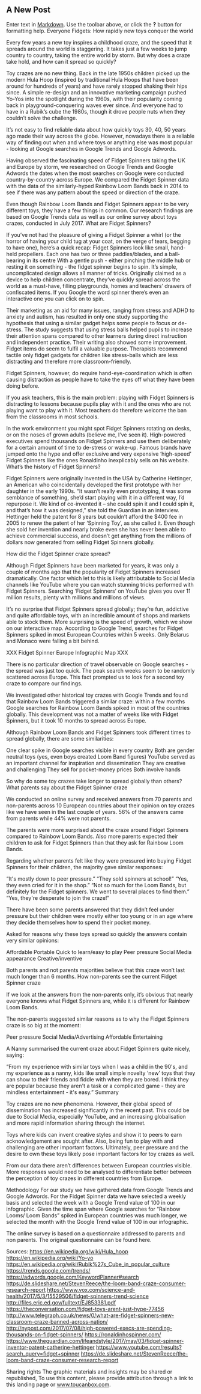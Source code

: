 ## A New Post

Enter text in [Markdown](http://daringfireball.net/projects/markdown/). Use the toolbar above, or click the **?** button for formatting help.
Everyone Fidgets: How rapidly new toys conquer the world

Every few years a new toy inspires a childhood craze, and the speed that it spreads around the world is staggering. It takes just a few weeks to jump country to country, taking the entire world by storm. But why does a craze take hold, and how can it spread so quickly?

Toy crazes are no new thing. Back in the late 1950s children picked up the modern Hula Hoop (inspired by traditional Hula Hoops that have been around for hundreds of years) and have rarely stopped shaking their hips since. A simple re-design and an innovative marketing campaign pushed Yo-Yos into the spotlight during the 1960s, with their popularity coming back in playground-conquering waves ever since. And everyone had to have in a Rubik’s cube the 1980s, though it drove people nuts when they couldn’t solve the challenge.

It’s not easy to find reliable data about how quickly toys 30, 40, 50 years ago made their way across the globe. However, nowadays there is a reliable way of finding out when and where toys or anything else was most popular -  looking at Google searches in Google Trends and Google Adwords.

Having observed the fascinating speed of Fidget Spinners taking the UK and Europe by storm, we researched on Google Trends and Google Adwords the dates when the most searches on Google were conducted country-by-country across Europe. We compared the Fidget Spinner data with the data of the similarly-hyped Rainbow Loom Bands back in 2014 to see if there was any pattern about the speed or direction of the craze.

Even though Rainbow Loom Bands and Fidget Spinners appear to be very different toys, they have a few things in common. Our research findings are based on Google Trends data as well as our online survey about toys crazes, conducted in July 2017.
What are Fidget Spinners?

If you’ve not had the pleasure of giving a Fidget Spinner a whirl (or the horror of having your child tug at your coat, on the verge of tears, begging to have one), here’s a quick recap: Fidget Spinners look like small, hand-held propellers. Each one has two or three paddles/blades, and a ball-bearing in its centre With a gentle push - either pinching the middle hub or resting it on something - the fidget spinner begins to spin. It’s simple, uncomplicated design allows all manner of tricks. Originally claimed as a device to help children concentrate, they’ve quickly spread across the world as a must-have, filling playgrounds, homes and teachers’ drawers of confiscated items. If you Google the word spinner there’s even an interactive one you can click on to spin.

Their marketing as an aid for many issues, ranging from stress and ADHD to anxiety and autism, has resulted in only one study supporting the hypothesis that using a similar gadget helps some people to focus or de-stress. The study suggests that using stress balls helped pupils to increase their attention spans compared to other learners during direct instruction and independent practice. Their writing also showed some improvement. Fidget items do seem to fulfil a valuable purpose. Therapists recommend tactile only fidget gadgets for children like stress-balls which are less distracting and therefore more classroom-friendly. 

Fidget Spinners, however, do require hand-eye-coordination which is often causing distraction as people have to take the eyes off what they have been doing before. 

If you ask teachers, this is the main problem: playing with Fidget Spinners is distracting to lessons because pupils play with it and the ones who are not playing want to play with it. Most teachers do therefore welcome the ban from the classrooms in most schools.

In the work environment you might spot Fidget Spinners rotating on desks, or on the noses of grown adults (believe me, I’ve seen it). High-powered executives spend thousands on Fidget Spinners and use them deliberately for a certain amount of time to de-stress or wake-up. Famous brands have jumped onto the hype and offer exclusive and very expensive ‘high-speed’ Fidget Spinners like the ones Ronaldinho inexplicably sells on his website.
What’s the history of Fidget Spinners?

Fidget Spinners were originally invented in the USA by Catherine Hettinger, an American who coincidentally developed the first prototype with her daughter in the early 1990s. “It wasn’t really even prototyping, it was some semblance of something, she’d start playing with it in a different way, I’d repurpose it. We kind of co-invented it – she could spin it and I could spin it, and that’s how it was designed,” she told the Guardian in an interview. Hettinger held the patent for 8 years but couldn’t afford the $400 fee in 2005 to renew the patent of her ‘Spinning Toy’, as she called it. Even though she sold her invention and nearly broke even she has never been able to achieve commercial success, and doesn’t get anything from the millions of dollars now generated from selling Fidget Spinners globally.

How did the Fidget Spinner craze spread?

Although Fidget Spinners have been marketed for years, it was only a couple of months ago that the popularity of Fidget Spinners increased dramatically. One factor which let to this is likely attributable to Social Media channels like YouTube where you can watch stunning tricks performed with Fidget Spinners. Searching ‘Fidget Spinners’ on YouTube gives you over 11 million results, plenty with millions and millions of views. 

It’s no surprise that Fidget Spinners spread globally; they’re fun, addictive and quite affordable toys, with an incredible amount of shops and markets able to stock them. More surprising is the speed of growth, which we show on our interactive map. According to Google Trend, searches for Fidget Spinners spiked in most European Countries within 5 weeks. Only Belarus and Monaco were falling a bit behind.

XXX
Fidget Spinner Europe Infographic Map
XXX

There is no particular direction of travel observable on Google searches - the spread was just too quick. The peak search weeks seem to be randomly scattered across Europe. This fact prompted us to look for a second toy craze to compare our findings.

We investigated other historical toy crazes with Google Trends and found that Rainbow Loom Bands triggered a similar craze: within a few months Google searches for Rainbow Loom Bands spiked in most of the countries globally. This development was not a matter of weeks like with Fidget Spinners, but it took 10 months to spread across Europe.

Although Rainbow Loom Bands and Fidget Spinners took different times to spread globally, there are some similarities:

One clear spike in Google searches visible in every country 
Both are gender neutral toys (yes, even boys created Loom Band figures)
YouTube served as an important channel for inspiration and dissemination
They are creative and challenging
They sell for pocket-money prices
Both involve hands

So why do some toy crazes take longer to spread globally than others?
What parents say about the Fidget Spinner craze

We conducted an online survey and received answers from 70 parents and non-parents across 10 European countries about their opinion on toy crazes like we have seen in the last couple of years. 56% of the answers came from parents while 44% were not parents.



The parents were more surprised about the craze around Fidget Spinners compared to Rainbow Loom Bands. Also more parents expected their children to ask for Fidget Spinners than that they ask for Rainbow Loom Bands.

Regarding whether parents felt like they were pressured into buying Fidget Spinners for their children, the majority gave similar responses:

“It's mostly down to peer pressure.”
“They sold spinners at school!”
“Yes, they even cried for it in the shop.”
“Not so much for the Loom Bands, but definitely for the Fidget spinners. We went to several places to find them.”
“Yes, they're desperate to join the craze!”

There have been some parents answered that they didn’t feel under pressure but their children were mostly either too young or in an age where they decide themselves how to spend their pocket money.

Asked for reasons why these toys spread so quickly the answers contain very similar opinions:

Affordable
Portable
Quick to learn/easy to play
Peer pressure
Social Media appearance
Creative/inventive

Both parents and not parents majorities believe that this craze won’t last much longer than 6 months.
How non-parents see the current Fidget Spinner craze

If we look at the answers from the non-parents only, it’s obvious that nearly everyone knows what Fidget Spinners are, while it is different for Rainbow Loom Bands.



The non-parents suggested similar reasons as to why the Fidget Spinners craze is so big at the moment:

Peer pressure
Social Media/Advertising
Affordable
Entertaining


A Nanny summarised the current craze about Fidget Spinners quite nicely, saying:

“From my experience with similar toys when I was a child in the 90's, and my experience as a nanny, kids like small simple novelty ‘new’ toys that they can show to their friends and fiddle with when they are bored. I think they are popular because they aren't a task or a complicated game - they are mindless entertainment - it's easy.”
Summary

Toy crazes are no new phenomena. However, their global speed of dissemination has increased significantly in the recent past. This could be due to Social Media, especially YouTube, and an increasing globalisation and more rapid information sharing through the internet.

Toys where kids can invent creative styles and show it to peers to earn acknowledgement are sought after. Also, being fun to play with and challenging are other important factors. Ultimately, peer pressure and the desire to own these toys likely pose important factors for toy crazes as well.

From our data there aren’t differences between European countries visible. More responses would need to be analysed to differentiate better between the perception of toy crazes in different countries from Europe.

Methodology
For our study we have gathered data from Google Trends and Google Adwords. For the Fidget Spinner data we have selected a weekly basis and selected the week with a Google Trend value of 100 in our infographic. Given the time span where Google searches for “Rainbow Looms/ Loom Bands” spiked in European countries was much longer, we selected the month with the Google Trend value of 100 in our infographic.

The online survey is based on a questionnaire addressed to parents and non parents. The original questionnaire can be found here.


Sources:
https://en.wikipedia.org/wiki/Hula_hoop
https://en.wikipedia.org/wiki/Yo-yo
https://en.wikipedia.org/wiki/Rubik%27s_Cube_in_popular_culture
https://trends.google.com/trends/
https://adwords.google.com/KeywordPlanner#search
https://de.slideshare.net/StevenReece/the-loom-band-craze-consumer-research-report
https://www.vox.com/science-and-health/2017/5/3/15529506/fidget-spinners-trend-science
http://files.eric.ed.gov/fulltext/EJ853381.pdf
https://theconversation.com/fidget-toys-arent-just-hype-77456
http://www.telegraph.co.uk/news/0/what-are-fidget-spinners-new-classroom-craze-banned-across-nation/
http://nypost.com/2017/07/08/high-powered-execs-are-spending-thousands-on-fidget-spinners/
https://ronaldinhospinner.com/
https://www.theguardian.com/lifeandstyle/2017/may/03/fidget-spinner-inventor-patent-catherine-hettinger
https://www.youtube.com/results?search_query=fidget+spinner
https://de.slideshare.net/StevenReece/the-loom-band-craze-consumer-research-report



Sharing rights
The graphic materials and insights may be shared or republished, To use this content, please provide attribution through a link to this landing page or www.toucanbox.com.
